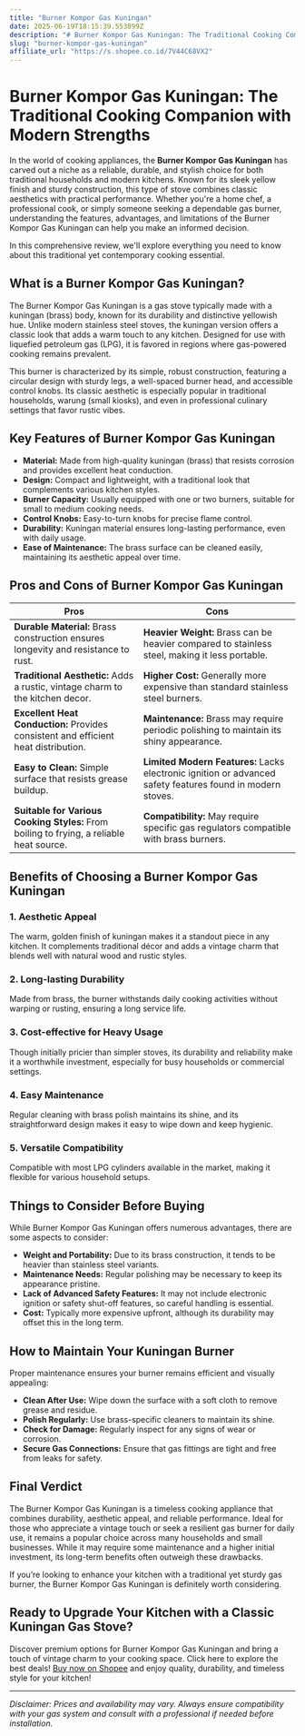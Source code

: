 ```yaml
---
title: "Burner Kompor Gas Kuningan"
date: 2025-06-19T18:15:39.553899Z
description: "# Burner Kompor Gas Kuningan: The Traditional Cooking Companion with Modern Strengths..."
slug: "burner-kompor-gas-kuningan"
affiliate_url: "https://s.shopee.co.id/7V44C68VX2"
---
```

# Burner Kompor Gas Kuningan: The Traditional Cooking Companion with Modern Strengths

In the world of cooking appliances, the **Burner Kompor Gas Kuningan** has carved out a niche as a reliable, durable, and stylish choice for both traditional households and modern kitchens. Known for its sleek yellow finish and sturdy construction, this type of stove combines classic aesthetics with practical performance. Whether you're a home chef, a professional cook, or simply someone seeking a dependable gas burner, understanding the features, advantages, and limitations of the Burner Kompor Gas Kuningan can help you make an informed decision.

In this comprehensive review, we'll explore everything you need to know about this traditional yet contemporary cooking essential.

## What is a Burner Kompor Gas Kuningan?

The Burner Kompor Gas Kuningan is a gas stove typically made with a kuningan (brass) body, known for its durability and distinctive yellowish hue. Unlike modern stainless steel stoves, the kuningan version offers a classic look that adds a warm touch to any kitchen. Designed for use with liquefied petroleum gas (LPG), it is favored in regions where gas-powered cooking remains prevalent.

This burner is characterized by its simple, robust construction, featuring a circular design with sturdy legs, a well-spaced burner head, and accessible control knobs. Its classic aesthetic is especially popular in traditional households, warung (small kiosks), and even in professional culinary settings that favor rustic vibes.

## Key Features of Burner Kompor Gas Kuningan

- **Material:** Made from high-quality kuningan (brass) that resists corrosion and provides excellent heat conduction.
- **Design:** Compact and lightweight, with a traditional look that complements various kitchen styles.
- **Burner Capacity:** Usually equipped with one or two burners, suitable for small to medium cooking needs.
- **Control Knobs:** Easy-to-turn knobs for precise flame control.
- **Durability:** Kuningan material ensures long-lasting performance, even with daily usage.
- **Ease of Maintenance:** The brass surface can be cleaned easily, maintaining its aesthetic appeal over time.

## Pros and Cons of Burner Kompor Gas Kuningan

| **Pros** | **Cons** |
|---|---|
| **Durable Material:** Brass construction ensures longevity and resistance to rust. | **Heavier Weight:** Brass can be heavier compared to stainless steel, making it less portable. |
| **Traditional Aesthetic:** Adds a rustic, vintage charm to the kitchen decor. | **Higher Cost:** Generally more expensive than standard stainless steel burners. |
| **Excellent Heat Conduction:** Provides consistent and efficient heat distribution. | **Maintenance:** Brass may require periodic polishing to maintain its shiny appearance. |
| **Easy to Clean:** Simple surface that resists grease buildup. | **Limited Modern Features:** Lacks electronic ignition or advanced safety features found in modern stoves. |
| **Suitable for Various Cooking Styles:** From boiling to frying, a reliable heat source. | **Compatibility:** May require specific gas regulators compatible with brass burners. |

## Benefits of Choosing a Burner Kompor Gas Kuningan

### 1. Aesthetic Appeal

The warm, golden finish of kuningan makes it a standout piece in any kitchen. It complements traditional décor and adds a vintage charm that blends well with natural wood and rustic styles.

### 2. Long-lasting Durability

Made from brass, the burner withstands daily cooking activities without warping or rusting, ensuring a long service life.

### 3. Cost-effective for Heavy Usage

Though initially pricier than simpler stoves, its durability and reliability make it a worthwhile investment, especially for busy households or commercial settings.

### 4. Easy Maintenance

Regular cleaning with brass polish maintains its shine, and its straightforward design makes it easy to wipe down and keep hygienic.

### 5. Versatile Compatibility

Compatible with most LPG cylinders available in the market, making it flexible for various household setups.

## Things to Consider Before Buying

While Burner Kompor Gas Kuningan offers numerous advantages, there are some aspects to consider:

- **Weight and Portability:** Due to its brass construction, it tends to be heavier than stainless steel variants.
- **Maintenance Needs:** Regular polishing may be necessary to keep its appearance pristine.
- **Lack of Advanced Safety Features:** It may not include electronic ignition or safety shut-off features, so careful handling is essential.
- **Cost:** Typically more expensive upfront, although its durability may offset this in the long term.

## How to Maintain Your Kuningan Burner

Proper maintenance ensures your burner remains efficient and visually appealing:

- **Clean After Use:** Wipe down the surface with a soft cloth to remove grease and residue.
- **Polish Regularly:** Use brass-specific cleaners to maintain its shine.
- **Check for Damage:** Regularly inspect for any signs of wear or corrosion.
- **Secure Gas Connections:** Ensure that gas fittings are tight and free from leaks for safety.

## Final Verdict

The Burner Kompor Gas Kuningan is a timeless cooking appliance that combines durability, aesthetic appeal, and reliable performance. Ideal for those who appreciate a vintage touch or seek a resilient gas burner for daily use, it remains a popular choice across many households and small businesses. While it may require some maintenance and a higher initial investment, its long-term benefits often outweigh these drawbacks.

If you’re looking to enhance your kitchen with a traditional yet sturdy gas burner, the Burner Kompor Gas Kuningan is definitely worth considering.

## Ready to Upgrade Your Kitchen with a Classic Kuningan Gas Stove?

Discover premium options for Burner Kompor Gas Kuningan and bring a touch of vintage charm to your cooking space. Click here to explore the best deals! [Buy now on Shopee](https://s.shopee.co.id/7V44C68VX2) and enjoy quality, durability, and timeless style for your kitchen!

---

*Disclaimer: Prices and availability may vary. Always ensure compatibility with your gas system and consult with a professional if needed before installation.*